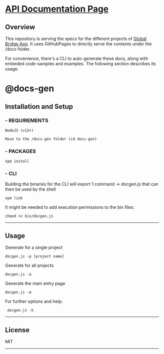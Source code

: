 # [API Documentation Page](https://online-bridge-hackathon.github.io/data-formats/) 


## Overview

This repository is serving the specs for the different projects of [Global Bridge App](https://github.com/online-bridge-hackathon/bridge-hackathon). It uses GitHubPages to directly serve the contents under the /docs folder.

For convenience, there's a CLI to auto-generate these docs, along with embeded code-samples and examples. The following section describes its usage.


# @docs-gen
## Installation and Setup

### - REQUIREMENTS

    NodeJS (v12+)

    Move to the /docs-gen folder (cd docs-gen)

### - PACKAGES

    npm install

### - CLI

Building the binaries for the CLI will export 1 command -> docgen.js that can then be used by the shell

    npm link

It might be needed to add execution permissions to the bin files:

    chmod +x bin/docgen.js

* * *

## Usage

Generate for a single project

    docgen.js -p [project name]

Generate for all projects

    docgen.js -a

Generate the main entry page

    docgen.js -m

For further options and help:

     docgen.js -h

* * *

## License

MIT

* * *

